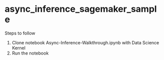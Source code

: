 # async_inference_sagemaker_sample

Steps to follow 

1. Clone notebook Async-Inference-Walkthrough.ipynb with Data Science Kernel
2. Run the notebook
